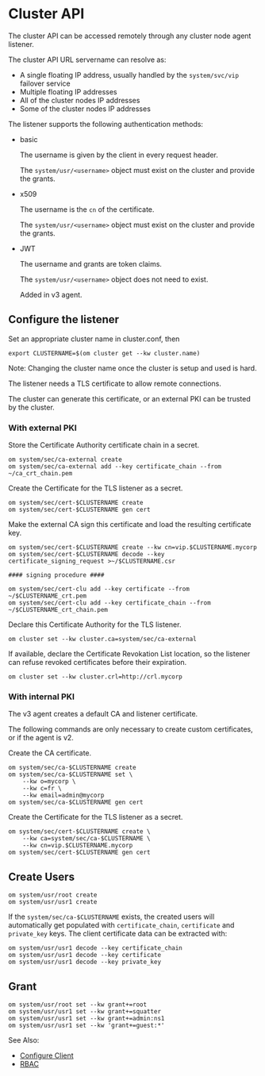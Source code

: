 # Cluster API

The cluster API can be accessed remotely through any cluster node agent listener.

The cluster API URL servername can resolve as:

* A single floating IP address, usually handled by the `system/svc/vip` failover service
* Multiple floating IP addresses
* All of the cluster nodes IP addresses
* Some of the cluster nodes IP addresses

The listener supports the following authentication methods:

* basic

  The username is given by the client in every request header.

  The `system/usr/<username>` object must exist on the cluster and provide the grants.

* x509

  The username is the `cn` of the certificate.

  The `system/usr/<username>` object must exist on the cluster and provide the grants.

* JWT

  The username and grants are token claims.

  The `system/usr/<username>` object does not need to exist.

  Added in v3 agent.


## Configure the listener

Set an appropriate cluster name in cluster.conf, then

```
export CLUSTERNAME=$(om cluster get --kw cluster.name)
```

<div class="warning">
Note: Changing the cluster name once the cluster is setup and used is hard.
</div>

The listener needs a TLS certificate to allow remote connections.

The cluster can generate this certificate, or an external PKI can be trusted by the cluster.

### With external PKI

Store the Certificate Authority certificate chain in a secret.

```
om system/sec/ca-external create
om system/sec/ca-external add --key certificate_chain --from ~/ca_crt_chain.pem
```

Create the Certificate for the TLS listener as a secret.

```
om system/sec/cert-$CLUSTERNAME create
om system/sec/cert-$CLUSTERNAME gen cert
```

Make the external CA sign this certificate and load the resulting certificate key.

```
om system/sec/cert-$CLUSTERNAME create --kw cn=vip.$CLUSTERNAME.mycorp
om system/sec/cert-$CLUSTERNAME decode --key certificate_signing_request >~/$CLUSTERNAME.csr

#### signing procedure ####

om system/sec/cert-clu add --key certificate --from ~/$CLUSTERNAME_crt.pem
om system/sec/cert-clu add --key certificate_chain --from ~/$CLUSTERNAME_crt_chain.pem
```


Declare this Certificate Authority for the TLS listener.

```
om cluster set --kw cluster.ca=system/sec/ca-external
```

If available, declare the Certificate Revokation List location, so the listener can refuse revoked certificates before their expiration.

```
om cluster set --kw cluster.crl=http://crl.mycorp
```

### With internal PKI

The v3 agent creates a default CA and listener certificate.

The following commands are only necessary to create custom certificates, or if the agent is v2.

Create the CA certificate.

```
om system/sec/ca-$CLUSTERNAME create
om system/sec/ca-$CLUSTERNAME set \
    --kw o=mycorp \
    --kw c=fr \
    --kw email=admin@mycorp
om system/sec/ca-$CLUSTERNAME gen cert
```

Create the Certificate for the TLS listener as a secret.

```
om system/sec/cert-$CLUSTERNAME create \
    --kw ca=system/sec/ca-$CLUSTERNAME \
    --kw cn=vip.$CLUSTERNAME.mycorp
om system/sec/cert-$CLUSTERNAME gen cert
```

## Create Users

```
om system/usr/root create
om system/usr/usr1 create
```

If the `system/sec/ca-$CLUSTERNAME` exists, the created users will automatically get populated with `certificate_chain`, `certificate` and `private_key` keys.
The client certificate data can be extracted with:

```
om system/usr/usr1 decode --key certificate_chain
om system/usr/usr1 decode --key certificate
om system/usr/usr1 decode --key private_key
```


## Grant

```
om system/usr/root set --kw grant+=root
om system/usr/usr1 set --kw grant+=squatter
om system/usr/usr1 set --kw grant+=admin:ns1
om system/usr/usr1 set --kw 'grant+=guest:*'
```

<div class="warning">

See Also:

* [Configure Client](agent.configure.client.md)
* [RBAC](agent.rbac)

</div>
